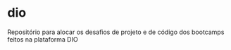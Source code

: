 # dio
Repositório para alocar os desafios de projeto e de código dos bootcamps feitos na plataforma DIO
